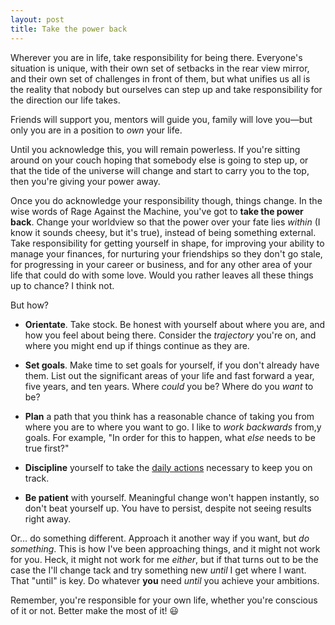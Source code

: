 ```yaml
---
layout: post
title: Take the power back
---
```



Wherever you are in life, take responsibility for being there. Everyone's situation is unique, with their own set of setbacks in the rear view mirror, and their own set of challenges in front of them, but what unifies us all is the reality that nobody but ourselves can step up and take responsibility for the direction our life takes.

Friends will support you, mentors will guide you, family will love you—but only you are in a position to *own* your life.

Until you acknowledge this, you will remain powerless. If you're sitting around on your couch hoping that somebody else is going to step up, or that the tide of the universe will change and start to carry you to the top, then you're giving your power away.

Once you do acknowledge your responsibility though, things change. In the wise words of Rage Against the Machine, you've got to **take the power back**. Change your worldview so that the power over your fate lies *within* (I know it sounds cheesy, but it's true), instead of being something external. Take responsibility for getting yourself in shape, for improving your ability to manage your finances, for nurturing your friendships so they don't go stale, for progressing in your career or business, and for any other area of your life that could do with some love. Would you rather leaves all these things up to chance? I think not.

But how?

- **Orientate**. Take stock. Be honest with yourself about where you are, and how you feel about being there. Consider the *trajectory* you're on, and where you might end up if things continue as they are.

- **Set goals**. Make time to set goals for yourself, if you don't already have them. List out the significant areas of your life and fast forward a year, five years, and ten years. Where *could* you be? Where do you *want* to be?

- **Plan** a path that you think has a reasonable chance of taking you from where you are to where you want to go. I like to *work backwards* from,y goals. For example, "In order for this to happen, what *else* needs to be true first?"

- **Discipline** yourself to take the [daily actions](http://cobyism.com/blog/its-easy) necessary to keep you on track.

- **Be patient** with yourself. Meaningful change won't happen instantly, so don't beat yourself up. You have to persist, despite not seeing results right away.

Or… do something different. Approach it another way if you want, but *do something*. This is how I've been approaching things, and it might not work for you. Heck, it might not work for me *either*, but if that turns out to be the case the I'll change tack and try something new *until* I get where I want. That "until" is key. Do whatever **you** need *until* you achieve your ambitions.

Remember, you're responsible for your own life, whether you're conscious of it or not. Better make the most of it! :smiley:
